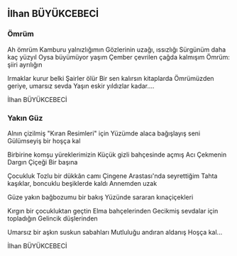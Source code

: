 ## İlhan BÜYÜKCEBECİ

###  Ömrüm

Ah ömrüm
Kamburu yalnızlığımın
Gözlerinin uzağı, ıssızlığı
Sürgünüm daha kaç yüzyıl
Oysa büyümüyor yaşım
Çember çevrilen çağda kalmışım
Ömrüm: şiiri ayrılığın

Irmaklar kurur belki
Şairler ölür
Bir sen kalırsın kitaplarda
Ömrümüzden geriye, umarsız sevda
Yaşın eskir yıldızlar kadar....

İlhan BÜYÜKCEBECİ

### Yakın Güz

Alnın çizilmiş
"Kıran Resimleri" için
Yüzümde alaca bağışlayış seni
Gülümseyiş bir hoşça kal

Birbirine komşu yüreklerimizin
Küçük gizli bahçesinde açmış
Acı Çekmenin Dargın Çiçeği
Bir başına

Çocukluk
Tozlu bir dükkân camı
Çingene Arastası'nda seyrettiğim
Tahta kaşıklar, boncuklu beşiklerde kaldı
Annemden uzak

Güze yakın bağbozumu bir bakış
Yüzünde sararan kınaçiçekleri

Kırgın bir çocukluktan geçtin
Elma bahçelerinden
Gecikmiş sevdalar için topladığın
Gelincik düşlerinden

Umarsız bir aşkın suskun sabahları
Mutluluğu andıran aldanış
Hoşça kal...

İlhan BÜYÜKCEBECİ